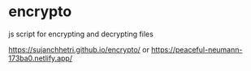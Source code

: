 # encrypto
js script for encrypting and decrypting files

https://sujanchhetri.github.io/encrypto/
or
https://peaceful-neumann-173ba0.netlify.app/
